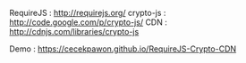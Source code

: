 RequireJS : http://requirejs.org/
crypto-js : http://code.google.com/p/crypto-js/
CDN : http://cdnjs.com/libraries/crypto-js

Demo : https://cecekpawon.github.io/RequireJS-Crypto-CDN